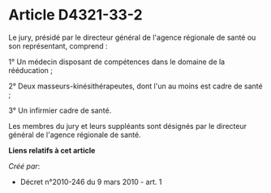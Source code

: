 # Article D4321-33-2

Le jury, présidé par le directeur général de l'agence régionale de santé ou son représentant, comprend : 

1° Un médecin disposant de compétences dans le domaine de la rééducation ; 

2° Deux masseurs-kinésithérapeutes, dont l'un au moins est cadre de santé ; 

3° Un infirmier cadre de santé. 

Les membres du jury et leurs suppléants sont désignés par le directeur général de l'agence régionale de santé.

**Liens relatifs à cet article**

_Créé par_:

  - Décret n°2010-246 du 9 mars 2010 - art. 1

